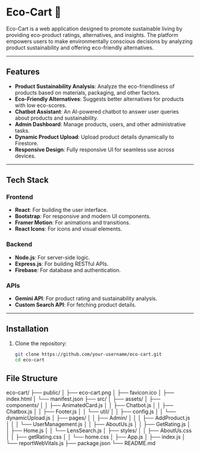 # Eco-Cart 🌱

Eco-Cart is a web application designed to promote sustainable living by providing eco-product ratings, alternatives, and insights. The platform empowers users to make environmentally conscious decisions by analyzing product sustainability and offering eco-friendly alternatives.

---

## Features

- **Product Sustainability Analysis**: Analyze the eco-friendliness of products based on materials, packaging, and other factors.
- **Eco-Friendly Alternatives**: Suggests better alternatives for products with low eco-scores.
- **Chatbot Assistant**: An AI-powered chatbot to answer user queries about products and sustainability.
- **Admin Dashboard**: Manage products, users, and other administrative tasks.
- **Dynamic Product Upload**: Upload product details dynamically to Firestore.
- **Responsive Design**: Fully responsive UI for seamless use across devices.

---

## Tech Stack

### Frontend
- **React**: For building the user interface.
- **Bootstrap**: For responsive and modern UI components.
- **Framer Motion**: For animations and transitions.
- **React Icons**: For icons and visual elements.

### Backend
- **Node.js**: For server-side logic.
- **Express.js**: For building RESTful APIs.
- **Firebase**: For database and authentication.

### APIs
- **Gemini API**: For product rating and sustainability analysis.
- **Custom Search API**: For fetching product details.

---

## Installation

1. Clone the repository:
   ```bash
   git clone https://github.com/your-username/eco-cart.git
   cd eco-cart

## File Structure

eco-cart/
├── public/
│   ├── eco-cart.png
│   ├── favicon.ico
│   ├── index.html
│   └── manifest.json
├── src/
│   ├── assets/
│   ├── components/
│   │   ├── AnimatedCard.js
│   │   ├── Chatbot.js
│   │   ├── Chatbox.js
│   │   ├── Footer.js
│   │   └── util/
│   │       ├── config.js
│   │       └── dynamicUpload.js
│   ├── pages/
│   │   ├── Admin/
│   │   │   ├── AddProduct.js
│   │   │   └── UserManagement.js
│   │   ├── AboutUs.js
│   │   ├── GetRating.js
│   │   ├── Home.js
│   │   └── LensSearch.js
│   ├── styles/
│   │   ├── AboutUs.css
│   │   ├── getRating.css
│   │   └── home.css
│   ├── App.js
│   ├── index.js
│   └── reportWebVitals.js
├── package.json
└── README.md